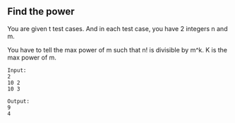 ## Find the power

You are given t test cases.
And in each test case, you have 2 integers n and m.

You have to tell the max power of m such that n! is divisible by m^k.
K is the max power of m.


```
Input:
2
10 2
10 3

Output:
9
4

```


